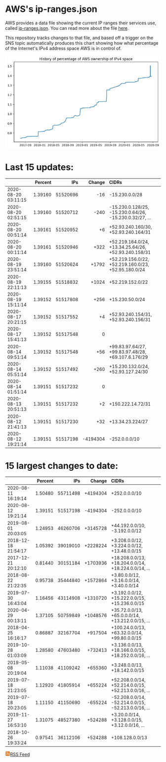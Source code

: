 # AWS's ip-ranges.json

AWS provides a data file showing the current IP ranges their
services use, called [ip-ranges.json](https://ip-ranges.amazonaws.com/ip-ranges.json).  You 
can read more about the file [here](https://docs.aws.amazon.com/general/latest/gr/aws-ip-ranges.html).

This repository tracks changes to that file, and based off a trigger on the SNS topic 
automatically produces this chart showing how what percentage of the Internet's IPv4 
address space AWS is in control of.

![History of AWS](history_count.png)

# Last 15 updates:

| | Percent | IPs | Change | CIDRs |
| :--- | ---: | ---: | ---: | :--- |
| 2020-08-20 03:11:15 | 1.39160 | 51520696 | -16 | -15.230.0.0/28 |
| 2020-08-20 02:51:15 | 1.39160 | 51520712 | -240 | -15.230.0.128/25, -15.230.0.64/26, -15.230.0.32/27, ... |
| 2020-08-20 00:51:14 | 1.39161 | 51520952 | +6 | +52.93.240.160/30, +52.93.240.164/31 |
| 2020-08-20 00:11:14 | 1.39161 | 51520946 | +322 | +52.219.164.0/24, +13.34.25.64/26, +52.93.240.158/31 |
| 2020-08-19 23:51:14 | 1.39160 | 51520624 | +1792 | +52.219.156.0/22, +52.219.160.0/23, +52.95.180.0/24 |
| 2020-08-19 22:11:13 | 1.39155 | 51518832 | +1024 | +52.219.152.0/22 |
| 2020-08-19 15:11:14 | 1.39152 | 51517808 | +256 | +15.230.50.0/24 |
| 2020-08-17 20:21:15 | 1.39152 | 51517552 | +4 | +52.93.240.154/31, +52.93.240.156/31 |
| 2020-08-17 15:41:13 | 1.39152 | 51517548 | 0 |  |
| 2020-08-14 09:51:14 | 1.39152 | 51517548 | +56 | +99.83.97.64/27, +99.83.97.48/28, +69.107.6.176/29 |
| 2020-08-14 05:51:14 | 1.39152 | 51517492 | +260 | +15.230.132.0/24, +52.93.127.24/30 |
| 2020-08-14 01:51:14 | 1.39151 | 51517232 | 0 |  |
| 2020-08-13 20:51:13 | 1.39151 | 51517232 | +2 | +150.222.14.72/31 |
| 2020-08-12 21:41:13 | 1.39151 | 51517230 | +32 | +13.34.23.224/27 |
| 2020-08-12 19:21:14 | 1.39151 | 51517198 | -4194304 | -252.0.0.0/10 |


# 15 largest changes to date:

| | Percent | IPs | Change | CIDRs |
| :--- | ---: | ---: | ---: | :--- |
| 2020-08-11 16:19:14 | 1.50480 | 55711498 | +4194304 | +252.0.0.0/10 |
| 2020-08-12 19:21:14 | 1.39151 | 51517198 | -4194304 | -252.0.0.0/10 |
| 2019-08-01 20:03:05 | 1.24953 | 46260706 | +3145728 | +44.192.0.0/10, -3.192.0.0/12 |
| 2018-12-18 21:54:17 | 1.05392 | 39019010 | +2228224 | +3.208.0.0/12, +3.224.0.0/12, +13.48.0.0/15 |
| 2017-12-21 20:12:10 | 0.81440 | 30151184 | +1703936 | +18.208.0.0/13, +18.204.0.0/14, +18.224.0.0/14, ... |
| 2018-08-22 21:22:35 | 0.95738 | 35444840 | +1572864 | +3.80.0.0/12, +3.16.0.0/14, +3.40.0.0/14 |
| 2019-07-30 16:43:04 | 1.16456 | 43114908 | +1310720 | +3.192.0.0/12, +15.222.0.0/15, +15.236.0.0/15 |
| 2020-04-29 00:13:11 | 1.37105 | 50759849 | +1048576 | +35.72.0.0/13, +65.0.0.0/14, +13.212.0.0/15, ... |
| 2018-04-25 16:16:17 | 0.86887 | 32167704 | +917504 | +100.24.0.0/13, +63.32.0.0/14, +99.80.0.0/15 |
| 2019-10-28 01:03:09 | 1.28580 | 47603480 | +732413 | +3.136.0.0/13, +18.166.0.0/15, +18.252.0.0/16, ... |
| 2019-05-08 20:19:04 | 1.11038 | 41109242 | +655360 | +3.248.0.0/13, +18.142.0.0/15 |
| 2019-07-18 21:23:05 | 1.12920 | 41805914 | +655224 | +52.208.0.0/14, +52.214.0.0/15, +52.213.0.0/16, ... |
| 2019-07-18 20:23:05 | 1.11150 | 41150690 | -655224 | -52.208.0.0/14, -52.214.0.0/15, -52.213.0.0/16, ... |
| 2019-11-27 16:53:10 | 1.31075 | 48527380 | +524288 | +3.20.0.0/14, +3.128.0.0/15, +3.12.0.0/16, ... |
| 2018-10-26 19:33:24 | 0.97541 | 36112106 | +524288 | +108.128.0.0/13 |


[![RSS Icon](rss-icon.png)RSS Feed](https://raw.githubusercontent.com/seligman/aws-ip-ranges/master/rss.xml)
